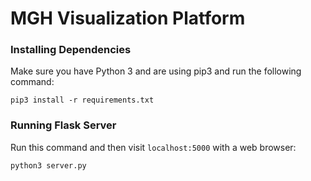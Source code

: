 # MGH Visualization Platform

### Installing Dependencies
Make sure you have Python 3 and are using pip3 and run the following command:
```
pip3 install -r requirements.txt
```

### Running Flask Server
Run this command and then visit `localhost:5000` with a web browser:
```
python3 server.py
```
